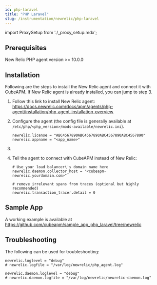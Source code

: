 ```yaml
---
id: php-laravel
title: "PHP Laravel"
slug: /instrumentation/newrelic/php-laravel
---
```


import ProxySetup from './\_proxy_setup.mdx';

## Prerequisites

New Relic PHP agent version >= 10.0.0

## Installation

Following are the steps to install the New Relic agent and connect it with CubeAPM. If New Relic agent is already installed, you can jump to step 3.

1. Follow this link to install New Relic agent: https://docs.newrelic.com/docs/apm/agents/php-agent/installation/php-agent-installation-overview.

1. Configure the agent (the config file is generally available at `/etc/php/<php_version>/mods-available/newrelic.ini`).

   ```shell title="newrelic.ini"
   newrelic.license = "ABC4567890ABC4567890ABC4567890ABC4567890"
   newrelic.appname = "<app_name>"
   ```

1. <ProxySetup />

1. Tell the agent to connect with CubeAPM instead of New Relic:

   ```shell title="newrelic.ini"
   # Use your load balancer\'s domain name here
   newrelic.daemon.collector_host = "<cubeapm-newrelic.yourdomain.com>"

   # remove irrelevant spans from traces (optional but highly recommended)
   newrelic.transaction_tracer.detail = 0
   ```

## Sample App

A working example is available at https://github.com/cubeapm/sample_app_php_laravel/tree/newrelic

## Troubleshooting

The following can be used for troubleshooting:

```shell title="newrelic.ini"
newrelic.loglevel = "debug"
# newrelic.logfile = "/var/log/newrelic/php_agent.log"

newrelic.daemon.loglevel = "debug"
# newrelic.daemon.logfile = "/var/log/newrelic/newrelic-daemon.log"
```
